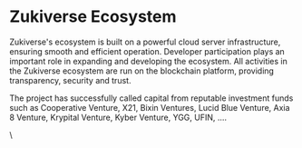 # Zukiverse Ecosystem

Zukiverse's ecosystem is built on a powerful cloud server infrastructure, ensuring smooth and efficient operation. Developer participation plays an important role in expanding and developing the ecosystem. All activities in the Zukiverse ecosystem are run on the blockchain platform, providing transparency, security and trust.

The project has successfully called capital from reputable investment funds such as Cooperative Venture, X21, Bixin Ventures, Lucid Blue Venture, Axia 8 Venture, Krypital Venture, Kyber Venture, YGG, UFIN, .…

\
